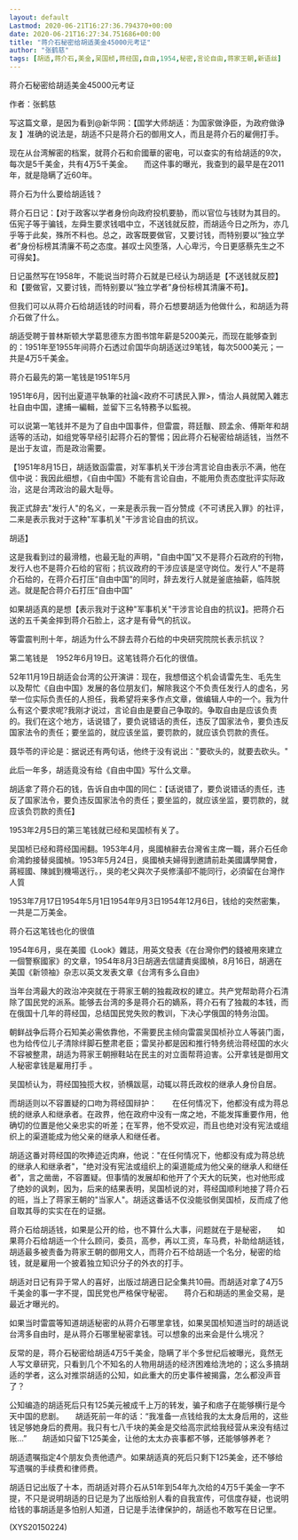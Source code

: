 ```yaml
---
layout: default
Lastmod: 2020-06-21T16:27:36.794370+00:00
date: 2020-06-21T16:27:34.751686+00:00
title: "蒋介石秘密给胡适美金45000元考证"
author: "张鹤慈"
tags: [胡适,蒋介石,美金,吴国桢,蒋经国,自由,1954,秘密,言论自由,蒋家王朝,新语丝]
---
```


蒋介石秘密给胡适美金45000元考证

作者：张鹤慈

写这篇文章，是因为看到@新华网：【国学大师胡适：为国家做诤臣，为政府做诤友 】准确的说法是，胡适不只是蒋介石的御用文人，而且是蒋介石的雇佣打手。

现在从台湾解密的档案，就蒋介石和俞國華的密电，可以查实的有给胡适的9次，每次是5千美金，共有4万5千美金。　　而这件事的曝光，我查到的最早是在2011年，就是隐瞒了近60年。

蒋介石为什么要给胡适钱？

蒋介石日记：【对于政客以学者身份向政府投机要胁，而以官位与钱财为其目的。伍宪子等于骗钱，左舜生要求钱唱中立，不送钱就反腔，而胡适今日之所为，亦几乎等于此矣，殊所不料也。总之，政客既要做官，又要讨钱，而特别要以“独立学者”身份标榜其清廉不苟之态度。甚叹士风堕落，人心卑污，今日更感蔡先生之不可得矣】。

日记虽然写在1958年，不能说当时蒋介石就是已经认为胡适是【不送钱就反腔】和【要做官，又要讨钱，而特别要以“独立学者”身份标榜其清廉不苟】。

但我们可以从蒋介石给胡适钱的时间看，蒋介石想要胡适为他做什么，和胡适为蒋介石做了什么。

胡适受聘于普林斯顿大学葛思德东方图书馆年薪是5200美元，而现在能够查到的：1951年至1955年间蒋介石透过俞国华向胡适送过9笔钱，每次5000美元；一共是4万5千美金。

蒋介石最先的第一笔钱是1951年5月

1951年6月，因刊出夏道平執筆的社論<政府不可誘民入罪>，情治人員就闖入雜志社自由中国，逮捕一編輯，並留下三名特務予以監視。

可以说第一笔钱并不是为了自由中国事件，但雷震，蒋廷黻、顾孟余、傅斯年和胡适等的活动，如组党等早经引起蒋介石的警惕；因此蒋介石秘密给胡适钱，当然不是出于友谊，而是政治需要。

【1951年8月15日，胡适致函雷震，对军事机关干涉台湾言论自由表示不满，他在信中说：我因此细想，《自由中国》不能有言论自由，不能用负责态度批评实际政治，这是台湾政治的最大耻辱。

我正式辞去"发行人"的名义，一来是表示我一百分赞成《不可诱民入罪》的社评，二来是表示我对于这种"军事机关"干涉言论自由的抗议。

胡适】

这是我看到过的最滑稽，也最无耻的声明，"自由中国”又不是蒋介石政府的刊物，发行人也不是蒋介石给的官衔；抗议政府的干涉应该是坚守岗位。发行人"不是蒋介石给的，在蒋介石打压“自由中国”的同时，辞去发行人就是釜底抽薪，临阵脱逃。就是配合蒋介石打压“自由中国”

如果胡适真的是想【表示我对于这种"军事机关"干涉言论自由的抗议】。把蒋介石送的五千美金摔到蒋介石脸上，这才是有骨气的抗议。

等雷震判刑十年，胡适为什么不辞去蒋介石给的中央研究院院长表示抗议？

第二笔钱是　1952年6月19日。这笔钱蒋介石化的很值。

52年11月19日胡适会台湾的公开演讲：现在，我想借这个机会请雷先生、毛先生以及帮忙《自由中国》发展的各位朋友们，解除我这个不负责任发行人的虚名，另举一位实际负责任的人担任，我希望将来多作点文章，做编辑人中的一个。我为什么有这个要求呢?我刚才说过，言论自由是要自己争取的。争取自由是应该负责的。我们在这个地方，话说错了，要负说错话的责任，违反了国家法令，要负违反国家法令的责任；要坐监的，就应该坐监，要罚款的，就应该负罚款的责任。

聂华苓的评论是：据说还有两句话，他终于没有说出："要砍头的，就要去砍头。"

此后一年多，胡适竟没有给《自由中国》写什么文章。

胡适拿了蒋介石的钱，告诉自由中国的同仁：【话说错了，要负说错话的责任，违反了国家法令，要负违反国家法令的责任；要坐监的，就应该坐监，要罚款的，就应该负罚款的责任】

1953年2月5日的第三笔钱就已经和吴国桢有关了。

吴国桢已经和蒋经国闹翻。1953年4月，吳國楨辭去台灣省主席一職，蔣介石任命俞鴻鈞接替吳國楨。1953年5月24日，吳國楨夫婦得到邀請前赴美國講學開會，蔣經國、陳誠到機場送行。，吳的老父與次子吳修潢卻不能同行，必須留在台灣作人質

1953年7月17日1954年5月1日1954年9月3日1954年12月6日，钱给的突然密集，一共是二万美金。

蒋介石这笔钱也化的很值

1954年6月，吳在美國《Look》雜誌，用英文發表《在台灣你們的錢被用來建立一個警察國家》的文章，1954年8月3日胡適去信譴責吳國楨，8月16日，胡適在美国《新领袖》杂志以英文发表文章《台湾有多么自由》

当年台湾最大的政治冲突就在于蒋家王朝的独裁政权的建立。共产党帮助蒋介石清除了国民党的派系。能够去台湾的多是蒋介石的嫡系，蒋介石有了独裁的本钱，而在俄国十几年的蒋经国，总结国民党失败的教训，下决心学俄国的特务治国。

朝鲜战争后蒋介石知美必需依靠他，不需要民主倾向雷震吴国桢孙立人等装门面，也为给传位儿子清除绊脚石整肃老臣；雷吴孙都是因和推行特务统治蒋经国的水火不容被整肃，胡适为蒋家王朝擦鞋站在民主的对立面帮蒋迫害。公开拿钱是御用文人秘密拿钱是雇用打手 。

吴国桢认为，蒋经国独揽大权，骄横跋扈，动辄以蒋氏政权的继承人身份自居。

而胡适则以不容置疑的口吻为蒋经国辩护：　　在任何情况下，他都没有成为蒋总统的继承人和继承者。在政界，他在政府中没有一席之地，不能发挥重要作用，他确切的位置是他父亲忠实的听差；在军界，他不受欢迎，而且也绝对没有宪法或组织上的渠道能成为他父亲的继承人和继任者。

胡适这番对蒋经国的吹捧迹近肉麻，他说："在任何情况下，他都没有成为蒋总统的继承人和继承者"，"绝对没有宪法或组织上的渠道能成为他父亲的继承人和继任者"，言之凿凿，不容置疑。但事情的发展却和他开了个天大的玩笑，也对他形成了绝妙的讽刺，因为，后来的结果表明，吴国桢说的对，蒋经国顺利地接了蒋介石的班，当上了蒋家王朝的"当家人"。胡适这番话不仅没能驳倒吴国桢，反而成了他自取其辱的实实在在的证据。

蒋介石给胡适钱，如果是公开的给，也不算什么大事，问题就在于是秘密，　　如果蒋介石给胡适一个什么顾问，委员，高参，再以工资，车马费，补助给胡适钱，胡适最多被责备为蒋家王朝的御用文人，而蒋介石不给胡适一个名分，秘密的给钱，就是雇用一个披着独立知识分子的外衣的打手。

胡适对日记有异于常人的喜好，出版过胡適日記全集共10冊。而胡适对拿了4万5千美金的事一字不提，国民党也严格保守秘密。　　蒋介石和胡适的黑金交易，是最近才曝光的。

如果当时雷震等知道胡适秘密的从蒋介石哪里拿钱，如果吴国桢知道当时的胡适说台湾多自由时，是从蒋介石哪里秘密拿钱。可以想象的出来会是什么境况？

反常的是，蒋介石秘密给胡适4万5千美金，隐瞒了半个多世纪后被曝光，竟然无人写文章研究，只看到几个不知名的人物用胡适的经济困难给洗地的；这么多搞胡适的学者，这么对推崇胡适的公知，如此重大的历史事件被揭露，怎么都没声音了？

公知编造的胡适死后只有125美元被成千上万的转发，骗子和痞子在能够横行是今天中国的悲剧。　　胡适死前一年的话：“我准备一点钱给我的太太身后用的，这些钱足够她身后的费用。我只有七八千块的美金是交给高宗武给我经营从来没有结过账…”　　胡适如只留下125美金，让他的太太办丧事都不够，还能够够养老？

胡适遗嘱指定4个朋友负责他遗产。如果胡适真的死后只剩下125美金，还不够给写遗嘱的手续费和律师费。

胡适日记出版了十本，而胡适对蒋介石从51年到54年九次给的4万5千美金一字不提，不只是说明胡适的日记是为了出版给别人看的自我宣传，可信度存疑，也说明给钱的事胡适是多怕别人知道，日记是手法律保护的，胡适也不敢写在日记里。

(XYS20150224)

